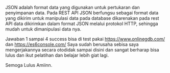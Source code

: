 JSON adalah format data yang digunakan untuk pertukaran dan penyimpanan data. Pada REST API JSON berfungsu sebagai format data yang dikirim untuk manipulasi data pada database dikarenakan pada rest API data dikirimkan dalam format JSON melalui protokol HTTP, sehingga mudah untuk dimanipulasi data nya.

Jawaban 1 sampai 4 success bisa di test pakai https://www.onlinegdb.com/ dan https://es6console.com/
Saya sudah berusaha sebisa saya mengerjakannya secara otodidak sampai disini dan sangat berharap bisa lulus dan ikut pelatihan dan belajar lebih giat lagi.

Semoga Lulus Amiinn.

